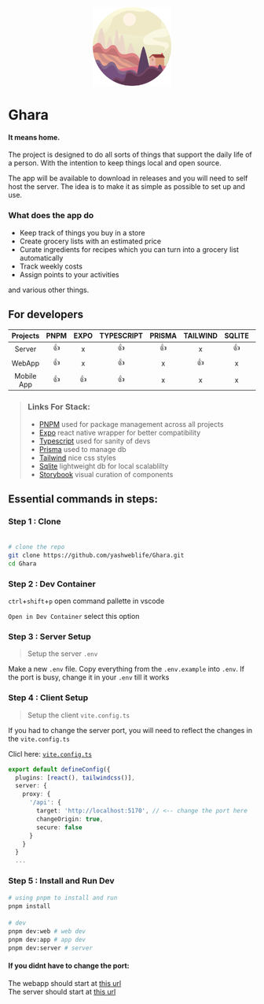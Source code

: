<p align='center' style='width:100%;text-align:center'>
  <img src='./client/web/src/assets/logo.svg' width='160'/>
</p>

# Ghara
#### It means home.

The project is designed to do all sorts of things that support the daily life of a person.
With the intention to keep things local and open source.

The app will be available to download in releases and you will need to self host the server.
The idea is to make it as simple as possible to set up and use.

### What does the app do

- Keep track of things you buy in a store
- Create grocery lists with an estimated price
- Curate ingredients for recipes which you can turn into a grocery list automatically
- Track weekly costs
- Assign points to your activities

and various other things. 



## For developers

| Projects | PNPM | EXPO | TYPESCRIPT | PRISMA | TAILWIND | SQLITE | Storybook |
| :------: | :--: | :--: | :--------: | :----: | :------: | :----: | :-------: |
| Server   | 👍   | x    | 👍         | 👍     | x        | 👍     | x         |
| WebApp   | 👍   | x    | 👍         | x      | 👍       | x      | 👍        |
| Mobile App | 👍 | 👍   | 👍         | x      | x        | x      | x         |

> ### Links For Stack:
> - [PNPM](https://pnpm.io/installation) used for package management across all projects
> - [Expo](https://docs.expo.dev/get-started/introduction/) react native wrapper for better compatibility
> - [Typescript](https://www.typescriptlang.org/docs/) used for sanity of devs
> - [Prisma](https://www.prisma.io/docs) used to manage db
> - [Tailwind](https://tailwindcss.com/docs/installation/using-vite) nice css styles
> - [Sqlite](https://sqlite.org/docs.html) lightweight db for local scalablilty
> - [Storybook](https://storybook.js.org/docs) visual curation of components

## Essential commands in steps:

### Step 1 : Clone
```bash

# clone the repo
git clone https://github.com/yashweblife/Ghara.git
cd Ghara
```
### Step 2 : Dev Container
`ctrl`+`shift`+`p` open command pallette in vscode

`Open in Dev Container` select this option

### Step 3 : Server Setup

> Setup the server `.env`

Make a new `.env` file. Copy everything from the `.env.example` into `.env`. If the port is busy, change it in your `.env` till it works

### Step 4 : Client Setup
> Setup the client `vite.config.ts`

If you had to change the server port, you will need to reflect the changes in the `vite.config.ts`

Clicl here: [`vite.config.ts`](./client/web/vite.config.ts#L17)

```typescript
export default defineConfig({
  plugins: [react(), tailwindcss()],
  server: {
    proxy: {
      '/api': {
        target: 'http://localhost:5170', // <-- change the port here
        changeOrigin: true,
        secure: false
      }
    }
  }
  ...
```

### Step 5 : Install and Run Dev

```bash
# using pnpm to install and run
pnpm install

# dev
pnpm dev:web # web dev
pnpm dev:app # app dev
pnpm dev:server # server
```


#### If you didnt have to change the port:
The webapp should start at [this url](http://localhost:5173)<br/>
The server should start at [this url](http://localhost:5170)
